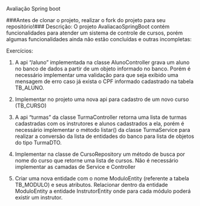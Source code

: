 Avaliação Spring boot

###Antes de clonar o projeto, realizar o fork do projeto para seu repositório!###
Descrição:
O projeto AvaliacaoSpringBoot contém funcionalidades para atender um sistema de controle de cursos, porém algumas funcionalidades ainda não estão concluídas e outras incompletas:

Exercícios:

1. A api “/aluno” implementada na classe AlunoController grava um aluno no banco de dados a partir de um 
objeto informado no banco. Porém é necessário implementar uma validação para que seja exibido uma mensagem de 
erro caso já exista o CPF informado cadastrado na tabela TB_ALUNO.

2. Implementar no projeto uma nova api para cadastro de um novo curso (TB_CURSO)

3. A api “turmas” da classe TurmaController retorna uma lista de turmas cadastradas com os instrutores e 
alunos cadastrados a ela, porém é necessário implementar o método listar() da classe TurmaService para realizar a 
conversão da lista de entidades do banco para lista de objetos do tipo TurmaDTO.

4. Implementar na classe de CursoRepository um método de busca por nome do curso que retorne uma lista de cursos. Não é necessário implementar as camadas de Service e Controller

5. Criar uma nova entidade com o nome ModuloEntity (referente a tabela TB_MODULO) e seus atributos.
Relacionar dentro da entidade ModuloEntity a entidade InstrutorEntity onde para cada módulo poderá existir um instrutor. 